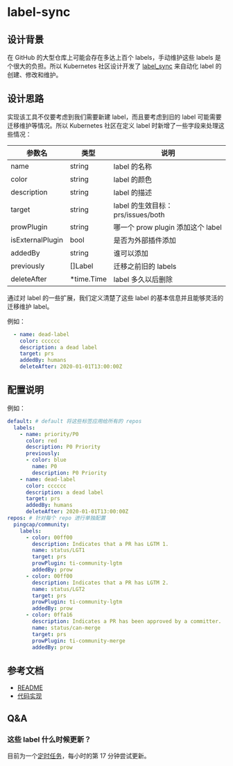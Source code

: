 # label-sync

## 设计背景

在 GitHub 的大型仓库上可能会存在多达上百个 labels，手动维护这些 labels 是个很大的负担。所以 Kubernetes 社区设计开发了 [label_sync](https://github.com/kubernetes/test-infra/tree/master/label_sync) 来自动化 label 的创建、修改和维护。

## 设计思路

实现该工具不仅要考虑到我们需要新建 label，而且要考虑到旧的 label 可能需要迁移维护等情况。所以 Kubernetes 社区在定义 label 时新增了一些字段来处理这些情况：

| 参数名           | 类型       | 说明                              |
| ---------------- | ---------- | --------------------------------- |
| name             | string     | label 的名称                      |
| color            | string     | label 的颜色                      |
| description      | string     | label 的描述                      |
| target           | string     | label 的生效目标：prs/issues/both |
| prowPlugin       | string     | 哪一个 prow plugin 添加这个 label |
| isExternalPlugin | bool       | 是否为外部插件添加                |
| addedBy          | string     | 谁可以添加                        |
| previously       | []Label    | 迁移之前旧的 labels               |
| deleteAfter      | *time.Time | label 多久以后删除                |

通过对 label 的一些扩展，我们定义清楚了这些 label 的基本信息并且能够灵活的迁移维护 label。

例如：

```yaml
  - name: dead-label
    color: cccccc
    description: a dead label
    target: prs
    addedBy: humans
    deleteAfter: 2020-01-01T13:00:00Z
```

## 配置说明

例如：

```yaml
default: # default 将这些标签应用给所有的 repos
  labels:
    - name: priority/P0
      color: red
      description: P0 Priority
      previously:
      - color: blue
        name: P0
        description: P0 Priority
    - name: dead-label
      color: cccccc
      description: a dead label
      target: prs
      addedBy: humans
      deleteAfter: 2020-01-01T13:00:00Z
repos: # 针对每个 repo 进行单独配置
  pingcap/community:
    labels:
      - color: 00ff00
        description: Indicates that a PR has LGTM 1.
        name: status/LGT1
        target: prs
        prowPlugin: ti-community-lgtm
        addedBy: prow
      - color: 00ff00
        description: Indicates that a PR has LGTM 2.
        name: status/LGT2
        target: prs
        prowPlugin: ti-community-lgtm
        addedBy: prow
      - color: 0ffa16
        description: Indicates a PR has been approved by a committer.
        name: status/can-merge
        target: prs
        prowPlugin: ti-community-merge
        addedBy: prow
```

## 参考文档

- [README](https://github.com/kubernetes/test-infra/blob/master/label_sync/README.md)
- [代码实现](https://github.com/kubernetes/test-infra/tree/master/label_sync)

## Q&A

### 这些 label 什么时候更新？

目前为一个[定时任务](https://github.com/tidb-community-bots/configs/blob/main/prow/cluster/label_sync.yaml)，每小时的第 17 分钟尝试更新。
